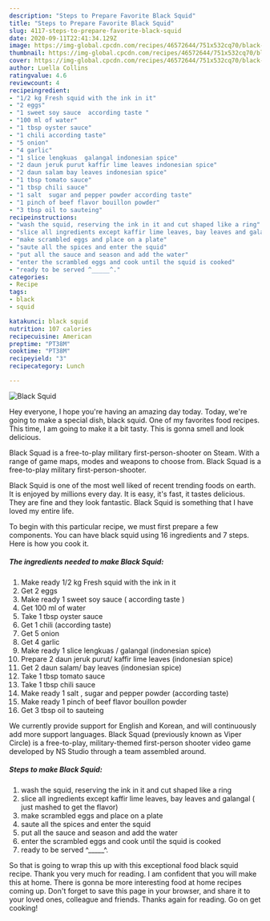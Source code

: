 ```yaml
---
description: "Steps to Prepare Favorite Black Squid"
title: "Steps to Prepare Favorite Black Squid"
slug: 4117-steps-to-prepare-favorite-black-squid
date: 2020-09-11T22:41:34.129Z
image: https://img-global.cpcdn.com/recipes/46572644/751x532cq70/black-squid-recipe-main-photo.jpg
thumbnail: https://img-global.cpcdn.com/recipes/46572644/751x532cq70/black-squid-recipe-main-photo.jpg
cover: https://img-global.cpcdn.com/recipes/46572644/751x532cq70/black-squid-recipe-main-photo.jpg
author: Luella Collins
ratingvalue: 4.6
reviewcount: 4
recipeingredient:
- "1/2 kg Fresh squid with the ink in it"
- "2 eggs"
- "1 sweet soy sauce  according taste "
- "100 ml of water"
- "1 tbsp oyster sauce"
- "1 chili according taste"
- "5 onion"
- "4 garlic"
- "1 slice lengkuas  galangal indonesian spice"
- "2 daun jeruk purut kaffir lime leaves indonesian spice"
- "2 daun salam bay leaves indonesian spice"
- "1 tbsp tomato sauce"
- "1 tbsp chili sauce"
- "1 salt  sugar and pepper powder according taste"
- "1 pinch of beef flavor bouillon powder"
- "3 tbsp oil to sauteing"
recipeinstructions:
- "wash the squid, reserving the ink in it and cut shaped like a ring"
- "slice all ingredients except kaffir lime leaves, bay leaves and galangal ( just mashed to get the flavor)"
- "make scrambled eggs and place on a plate"
- "saute all the spices and enter the squid"
- "put all the sauce and season and add the water"
- "enter the scrambled eggs and cook until the squid is cooked"
- "ready to be served ^_____^."
categories:
- Recipe
tags:
- black
- squid

katakunci: black squid 
nutrition: 107 calories
recipecuisine: American
preptime: "PT38M"
cooktime: "PT38M"
recipeyield: "3"
recipecategory: Lunch

---
```



![Black Squid](https://img-global.cpcdn.com/recipes/46572644/751x532cq70/black-squid-recipe-main-photo.jpg)

Hey everyone, I hope you're having an amazing day today. Today, we're going to make a special dish, black squid. One of my favorites food recipes. This time, I am going to make it a bit tasty. This is gonna smell and look delicious.

Black Squad is a free-to-play military first-person-shooter on Steam. With a range of game maps, modes and weapons to choose from. Black Squad is a free-to-play military first-person-shooter.

Black Squid is one of the most well liked of recent trending foods on earth. It is enjoyed by millions every day. It is easy, it's fast, it tastes delicious. They are fine and they look fantastic. Black Squid is something that I have loved my entire life.


To begin with this particular recipe, we must first prepare a few components. You can have black squid using 16 ingredients and 7 steps. Here is how you cook it.

<!--inarticleads1-->

##### The ingredients needed to make Black Squid:

1. Make ready 1/2 kg Fresh squid with the ink in it
1. Get 2 eggs
1. Make ready 1 sweet soy sauce ( according taste )
1. Get 100 ml of water
1. Take 1 tbsp oyster sauce
1. Get 1 chili (according taste)
1. Get 5 onion
1. Get 4 garlic
1. Make ready 1 slice lengkuas / galangal (indonesian spice)
1. Prepare 2 daun jeruk purut/ kaffir lime leaves (indonesian spice)
1. Get 2 daun salam/ bay leaves (indonesian spice)
1. Take 1 tbsp tomato sauce
1. Take 1 tbsp chili sauce
1. Make ready 1 salt , sugar and pepper powder (according taste)
1. Make ready 1 pinch of beef flavor bouillon powder
1. Get 3 tbsp oil to sauteing


We currently provide support for English and Korean, and will continuously add more support languages. Black Squad (previously known as Viper Circle) is a free-to-play, military-themed first-person shooter video game developed by NS Studio through a team assembled around. 

<!--inarticleads2-->

##### Steps to make Black Squid:

1. wash the squid, reserving the ink in it and cut shaped like a ring
1. slice all ingredients except kaffir lime leaves, bay leaves and galangal ( just mashed to get the flavor)
1. make scrambled eggs and place on a plate
1. saute all the spices and enter the squid
1. put all the sauce and season and add the water
1. enter the scrambled eggs and cook until the squid is cooked
1. ready to be served ^_____^.




So that is going to wrap this up with this exceptional food black squid recipe. Thank you very much for reading. I am confident that you will make this at home. There is gonna be more interesting food at home recipes coming up. Don't forget to save this page in your browser, and share it to your loved ones, colleague and friends. Thanks again for reading. Go on get cooking!
